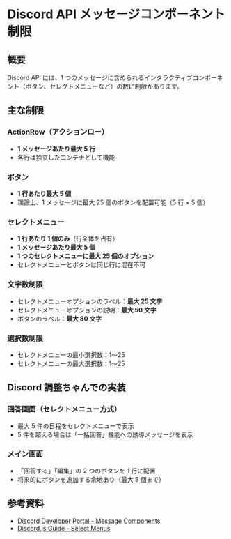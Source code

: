 # Discord API メッセージコンポーネント制限

## 概要

Discord API には、1 つのメッセージに含められるインタラクティブコンポーネント（ボタン、セレクトメニューなど）の数に制限があります。

## 主な制限

### ActionRow（アクションロー）

- **1 メッセージあたり最大 5 行**
- 各行は独立したコンテナとして機能

### ボタン

- **1 行あたり最大 5 個**
- 理論上、1 メッセージに最大 25 個のボタンを配置可能（5 行 × 5 個）

### セレクトメニュー

- **1 行あたり 1 個のみ**（行全体を占有）
- **1 メッセージあたり最大 5 個**
- **1 つのセレクトメニューに最大 25 個のオプション**
- セレクトメニューとボタンは同じ行に混在不可

### 文字数制限

- セレクトメニューオプションのラベル：**最大 25 文字**
- セレクトメニューオプションの説明：**最大 50 文字**
- ボタンのラベル：**最大 80 文字**

### 選択数制限

- セレクトメニューの最小選択数：1〜25
- セレクトメニューの最大選択数：1〜25

## Discord 調整ちゃんでの実装

### 回答画面（セレクトメニュー方式）

- 最大 5 件の日程をセレクトメニューで表示
- 5 件を超える場合は「一括回答」機能への誘導メッセージを表示

### メイン画面

- 「回答する」「編集」の 2 つのボタンを 1 行に配置
- 将来的にボタンを追加する余地あり（最大 5 個まで）

## 参考資料

- [Discord Developer Portal - Message Components](https://discord.com/developers/docs/interactions/message-components)
- [Discord.js Guide - Select Menus](https://discordjs.guide/message-components/select-menus.html)
